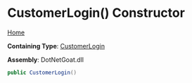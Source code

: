 # CustomerLogin\(\) Constructor

[Home](../../../../../../README.md)

**Containing Type**: [CustomerLogin](../README.md)

**Assembly**: DotNetGoat\.dll

```csharp
public CustomerLogin()
```

